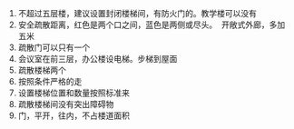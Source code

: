 
1.  不超过五层楼，建议设置封闭楼梯间，有防火门的。教学楼可以没有
2.  安全疏散距离，红色是两个口之间，蓝色是两侧或尽头。  开敞式外廊，多加五米
3.  疏散门可以只有一个
4.  会议室在前三层，办公楼设电梯。步梯到屋面
5.  疏散楼梯两个
6.  按照条件严格的走
7.  设置楼梯位置和数量按照标准来
8.  疏散楼梯间没有突出障碍物
9.  门，平开，往内，不占楼道面积
